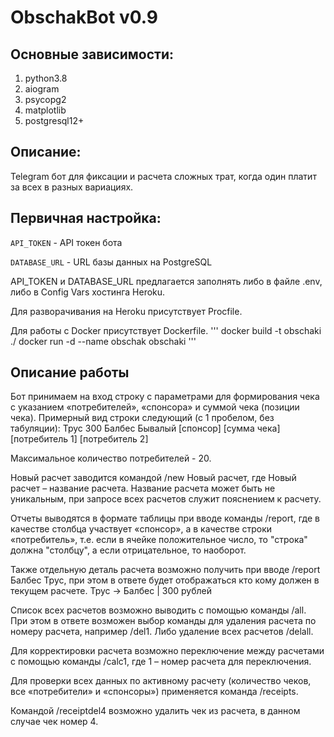 # ObschakBot v0.9

## Основные зависимости:

1. python3.8
2. aiogram
3. psycopg2
4. matplotlib
5. postgresql12+

## Описание:

Telegram бот для фиксации и расчета сложных трат, когда один платит за всех в разных вариациях. 

## Первичная настройка:

`API_TOKEN` - API токен бота

`DATABASE_URL` - URL базы данных на PostgreSQL

API_TOKEN и DATABASE_URL предлагается заполнять либо в файле .env, либо в Config Vars хостинга Heroku.

Для разворачивания на Heroku присутствует Procfile. 

Для работы с Docker присутствует Dockerfile. 
'''
docker build -t obschaki ./
docker run -d --name obschak obschaki
'''

## Описание работы

Бот принимаем на вход строку с параметрами для формирования чека с указанием «потребителей», «спонсора» и суммой чека (позиции чека).
Примерный вид строки следующий (с 1 пробелом, без табуляции):
Трус      300           Балбес          Бывалый
[спонсор] [сумма чека]  [потребитель 1] [потребитель 2]

Максимальное количество потребителей - 20. 

Новый расчет заводится командой /new Новый расчет, где Новый расчет – название расчета. Название расчета может быть не уникальным, 
при запросе всех расчетов служит пояснением к расчету. 

Отчеты выводятся в формате таблицы при вводе команды /report, где в качестве столбца участвует «спонсор», а в качестве строки «потребитель», 
т.е. если в ячейке положительное число, то "строка" должна "столбцу", а если отрицательное, то наоборот. 

Также отдельную деталь расчета возможно получить при вводе /report Балбес Трус, при этом в ответе будет отображаться кто кому должен в текущем расчете. 
Трус -> Балбес | 300 рублей

Список всех расчетов возможно выводить с помощью команды /all. При этом в ответе возможен выбор команды для удаления расчета по номеру расчета, 
например /del1. Либо удаление всех расчетов /delall.

Для корректировки расчета возможно переключение между расчетами с помощью команды /calc1, где 1 – номер расчета для переключения. 

Для проверки всех данных по активному расчету (количество чеков, все «потребители» и «спонсоры») применяется команда /receipts.

Командой /receiptdel4 возможно удалить чек из расчета, в данном случае чек номер 4.

